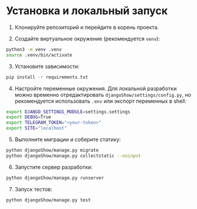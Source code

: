 # Установка и локальный запуск

1. Клонируйте репозиторий и перейдите в корень проекта.

2. Создайте виртуальное окружение (рекомендуется `venv`):

```bash
python3 -m venv .venv
source .venv/bin/activate
```

3. Установите зависимости:

```bash
pip install -r requirements.txt
```

4. Настройте переменные окружения. Для локальной разработки можно временно отредактировать `djangoShow/settings/config.py`, но рекомендуется использовать `.env` или экспорт переменных в shell:

```bash
export DJANGO_SETTINGS_MODULE=settings.settings
export DEBUG=True
export TELEGRAM_TOKEN="<your-token>"
export SITE="localhost"
```

5. Выполните миграции и соберите статику:

```bash
python djangoShow/manage.py migrate
python djangoShow/manage.py collectstatic --noinput
```

6. Запустите сервер разработки:

```bash
python djangoShow/manage.py runserver
```

7. Запуск тестов:

```bash
python djangoShow/manage.py test
```
